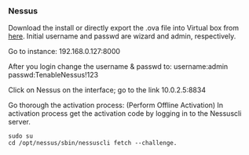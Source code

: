 ### Nessus
Download the install or directly export the .ova file into Virtual box from [here](https://www.tenable.com/downloads/tenable-appliance?loginAttempted=true#tenablecore-nessus). 
Initial username and passwd are wizard and admin, respectively.

Go to instance: 192.168.0.127:8000

After you login change the username & passwd to:
username:admin passwd:TenableNessus!123

Click on Nessus on the interface; go to the link 10.0.2.5:8834

Go thorough the activation process: (Perform Offline Activation)
  In activation process get the activation code by logging in to the Nessuscli server.
  ```
  sudo su
  cd /opt/nessus/sbin/nessuscli fetch --challenge.
  ```
